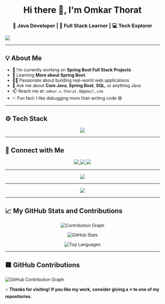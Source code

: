 <h1 align="center">Hi there 👋, I'm Omkar Thorat</h1>
<h3 align="center">🚀 Java Developer | 🌱 Full Stack Learner | 💻 Tech Explorer </h3>

<img src="https://capsule-render.vercel.app/api?type=waving&color=0:00C9FF,100:92FE9D&height=200&section=header&text=Welcome%20to%20My%20Profile!&fontSize=40&fontColor=fff" />

---

## 💡 About Me

- 🔭 I’m currently working on **Spring Boot Full Stack Projects**
- 🌱 Learning **More about Spring Boot**.
- 👨‍💻 Passionate about building real-world web applications
- 💬 Ask me about **Core Java**, **Spring Boot**, **SQL**, or anything Java
- 📫 Reach me at: `omkar.v.thorat.8@gmail.com`
- ✨ Fun fact: I like debugging more than writing code 😄

---

## ⚙️ Tech Stack

<p align="center">
  <img src="https://skillicons.dev/icons?i=java,spring,mysql,hibernate,html,css,git,github" />
</p>

---

## 🤝 Connect with Me

<p align="center">
  <a href="mailto:omkar.v.thorat.8@gmail.com">
    <img src="https://img.shields.io/badge/Gmail-D14836?style=for-the-badge&logo=gmail&logoColor=white"/>
  </a>
  <a href="https://www.linkedin.com/in/nkitoo8/" target="_blank">
    <img src="https://img.shields.io/badge/LinkedIn-blue?style=for-the-badge&logo=linkedin&logoColor=white"/>
  </a>
  <a href="https://github.com/omkar-thorat-8" target="_blank">
    <img src="https://img.shields.io/badge/GitHub-100000?style=for-the-badge&logo=github&logoColor=white"/>
  </a>
</p>

---

<p align="center">
  <img src="https://quotes-github-readme.vercel.app/api?type=horizontal&theme=merko" />
</p>

---

<p align="center">
  <img src="https://readme-typing-svg.demolab.com?font=Fira+Code&weight=500&size=24&duration=4000&pause=1000&center=true&vCenter=true&width=435&lines=Keep+Coding+%F0%9F%92%BB;Keep+Learning+%F0%9F%93%9A;Stay+Curious+%F0%9F%94%8D;Create+with+Passion+%F0%9F%94%A5" />
</p>

---

## 📈 My GitHub Stats and Contributions

<p align="center">
  <img src="https://github-readme-activity-graph.vercel.app/graph?username=omkar-thorat-8&theme=github" alt="Contribution Graph" />
</p>

<p align="center">
  <img src="https://github-readme-stats.vercel.app/api?username=omkar-thorat-8&show_icons=true&theme=github" alt="GitHub Stats" />
</p>

<p align="center">
  <img src="https://github-readme-stats.vercel.app/api/top-langs/?username=omkar-thorat-8&layout=compact&theme=github" alt="Top Languages" />
</p>

---

## 🟩 GitHub Contributions

![GitHub Contribution Graph](https://ghchart.rshah.org/omkar-thorat-8)


⭐ **Thanks for visiting! If you like my work, consider giving a ⭐ to one of my repositories.**
